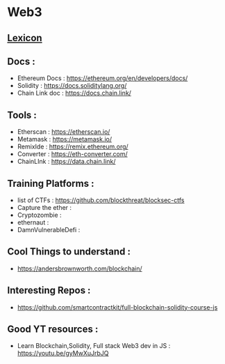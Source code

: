 # Web3

## [Lexicon](/lexicon.md) 

## Docs : 

- Ethereum Docs : https://ethereum.org/en/developers/docs/
- Solidity : https://docs.soliditylang.org/
- Chain Link doc : https://docs.chain.link/

## Tools :

- Etherscan : https://etherscan.io/
- Metamask : https://metamask.io/
- RemixIde : https://remix.ethereum.org/
- Converter : https://eth-converter.com/
- ChainLInk : https://data.chain.link/

## Training Platforms : 
- list of CTFs : https://github.com/blockthreat/blocksec-ctfs
- Capture the ether : 
- Cryptozombie : 
- ethernaut : 
- DamnVulnerableDefi : 

## Cool Things to understand : 

- https://andersbrownworth.com/blockchain/

## Interesting Repos :

- https://github.com/smartcontractkit/full-blockchain-solidity-course-js

## Good YT resources : 

- Learn Blockchain,Solidity, Full stack Web3 dev in JS : https://youtu.be/gyMwXuJrbJQ

